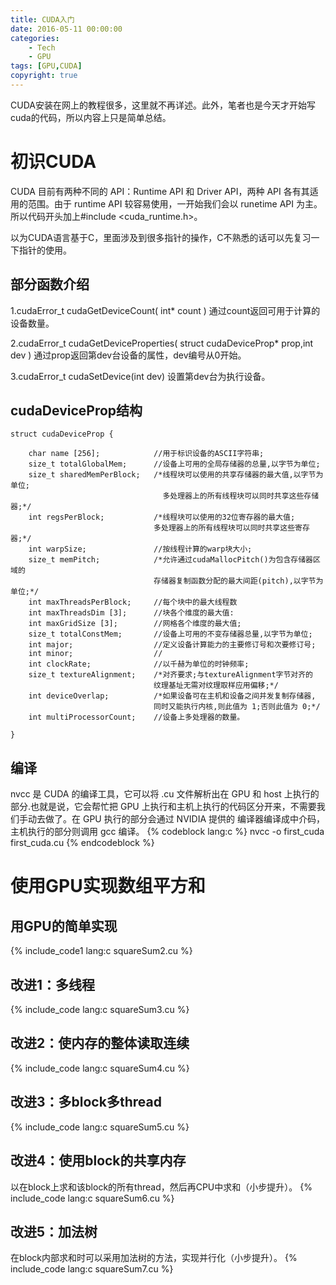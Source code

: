```yaml
---
title: CUDA入门
date: 2016-05-11 00:00:00
categories: 
	- Tech
	- GPU
tags: [GPU,CUDA]
copyright: true
---
```


CUDA安装在网上的教程很多，这里就不再详述。此外，笔者也是今天才开始写cuda的代码，所以内容上只是简单总结。

<!-- more -->

# 初识CUDA

CUDA 目前有两种不同的 API：Runtime API 和 Driver API，两种 API 各有其适用的范围。由于 runtime API 较容易使用，一开始我们会以 runetime API 为主。所以代码开头加上#include <cuda_runtime.h>。

以为CUDA语言基于C，里面涉及到很多指针的操作，C不熟悉的话可以先复习一下指针的使用。

## 部分函数介绍

1.cudaError_t cudaGetDeviceCount( int* count )
通过count返回可用于计算的设备数量。

2.cudaError_t cudaGetDeviceProperties( struct cudaDeviceProp* prop,int dev )
通过prop返回第dev台设备的属性，dev编号从0开始。

3.cudaError_t cudaSetDevice(int dev)
设置第dev台为执行设备。

## cudaDeviceProp结构

	struct cudaDeviceProp {

		char name [256];			//用于标识设备的ASCII字符串;
		size_t totalGlobalMem;		//设备上可用的全局存储器的总量,以字节为单位;
		size_t sharedMemPerBlock;	/*线程块可以使用的共享存储器的最大值,以字节为单位;
									  多处理器上的所有线程块可以同时共享这些存储器;*/
		int regsPerBlock;			/*线程块可以使用的32位寄存器的最大值;
									多处理器上的所有线程块可以同时共享这些寄存器;*/
		int warpSize;				//按线程计算的warp块大小;
		size_t memPitch;			/*允许通过cudaMallocPitch()为包含存储器区域的
									存储器复制函数分配的最大间距(pitch),以字节为单位;*/
		int maxThreadsPerBlock;		//每个块中的最大线程数
		int maxThreadsDim [3];		//块各个维度的最大值:
		int maxGridSize [3];		//网格各个维度的最大值;
		size_t totalConstMem;		//设备上可用的不变存储器总量,以字节为单位;
		int major;					//定义设备计算能力的主要修订号和次要修订号;
		int minor;					//
		int clockRate;				//以千赫为单位的时钟频率;
		size_t textureAlignment;	/*对齐要求;与textureAlignment字节对齐的
									纹理基址无需对纹理取样应用偏移;*/
		int deviceOverlap;			/*如果设备可在主机和设备之间并发复制存储器,
									同时又能执行内核,则此值为 1;否则此值为 0;*/
		int multiProcessorCount;	//设备上多处理器的数量。

	}

## 编译

nvcc 是 CUDA 的编译工具，它可以将 .cu 文件解析出在 GPU 和 host 上执行的部分.也就是说，它会帮忙把 GPU 上执行和主机上执行的代码区分开来，不需要我们手动去做了。在 GPU 执行的部分会通过 NVIDIA 提供的 编译器编译成中介码，主机执行的部分则调用 gcc 编译。
{% codeblock lang:c %}
nvcc -o first_cuda first_cuda.cu
{% endcodeblock %}

# 使用GPU实现数组平方和

## 用GPU的简单实现
{% include_code1 lang:c squareSum2.cu %}

## 改进1：多线程
{% include_code lang:c squareSum3.cu %}

## 改进2：使内存的整体读取连续
{% include_code lang:c squareSum4.cu %}

## 改进3：多block多thread
{% include_code lang:c squareSum5.cu %}

## 改进4：使用block的共享内存
以在block上求和该block的所有thread，然后再CPU中求和（小步提升）。
{% include_code lang:c squareSum6.cu %}

## 改进5：加法树
在block内部求和时可以采用加法树的方法，实现并行化（小步提升）。
{% include_code lang:c squareSum7.cu %}
